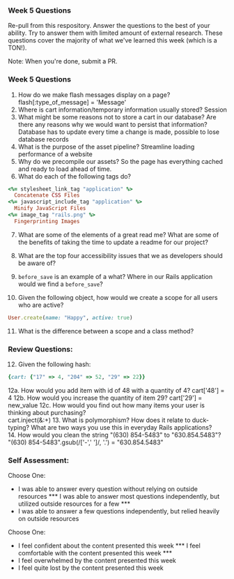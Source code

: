 ### Week 5 Questions

Re-pull from this respository. Answer the questions to the best of your ability. Try to answer them with limited amount of external research. These questions cover the majority of what we've learned this week (which is a TON!).

Note: When you're done, submit a PR.

### Week 5 Questions
1. How do we make flash messages display on a page?
  flash[:type_of_message] = 'Message'
2. Where is cart information/temporary information usually stored?
  Session
3. What might be some reasons not to store a cart in our database? Are there any reasons why we would want to persist that information?
  Database has to update every time a change is made, possible to lose database records
4. What is the purpose of the asset pipeline?
  Streamline loading performance of a website
5. Why do we precompile our assets?
  So the page has everything cached and ready to load ahead of time.
6. What do each of the following tags do?
```ruby
<%= stylesheet_link_tag "application" %>
  Concatenate CSS Files
<%= javascript_include_tag "application" %>
  Minify JavaScript Files
<%= image_tag "rails.png" %>
  Fingerprinting Images
```

7. What are some of the elements of a great read me? What are some of the benefits of taking the time to update a readme for our project?

8. What are the top four accessibility issues that we as developers should be aware of?

9. `before_save` is an example of a what? Where in our Rails application would we find a `before_save`?

10. Given the following object, how would we create a scope for all users who are active?

```ruby
User.create(name: "Happy", active: true)
```

11. What is the difference between a scope and a class method?


### Review Questions:  
12. Given the following hash:  

```ruby
{cart: {"17" => 4, "204" => 52, "29" => 22}}
```

  12a. How would you add item with id of 48 with a quantity of 4?
    cart['48'] = 4
  12b. How would you increase the quantity of item 29?
    cart['29'] = new_value
  12c. How would you find out how many items your user is thinking about purchasing?   
    cart.inject(&:+)
13. What is polymorphism? How does it relate to duck-typing? What are two ways you use this in everyday Rails applications?  
14. How would you clean the string "(630) 854-5483" to "630.854.5483"?  
  "(630) 854-5483".gsub(/['-',' ']/, '.') = "630.854.5483"

### Self Assessment:
Choose One:
* I was able to answer every question without relying on outside resources
*** I was able to answer most questions independently, but utilized outside resources for a few ***
* I was able to answer a few questions independently, but relied heavily on outside resources

Choose One:
* I feel confident about the content presented this week
*** I feel comfortable with the content presented this week ***
* I feel overwhelmed by the content presented this week
* I feel quite lost by the content presented this week
